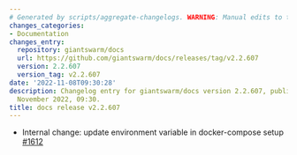```yaml
---
# Generated by scripts/aggregate-changelogs. WARNING: Manual edits to this files will be overwritten.
changes_categories:
- Documentation
changes_entry:
  repository: giantswarm/docs
  url: https://github.com/giantswarm/docs/releases/tag/v2.2.607
  version: 2.2.607
  version_tag: v2.2.607
date: '2022-11-08T09:30:28'
description: Changelog entry for giantswarm/docs version 2.2.607, published on 08
  November 2022, 09:30.
title: docs release v2.2.607
---
```


- Internal change: update environment variable in docker-compose setup [#1612](https://github.com/giantswarm/docs/pull/1612)
